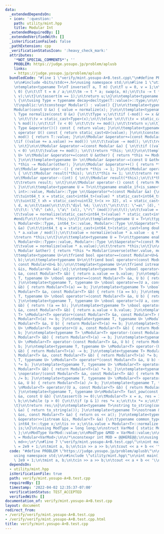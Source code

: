 ```yaml
---
data:
  _extendedDependsOn:
  - icon: ':question:'
    path: utility/mint.hpp
    title: Modular Int
  _extendedRequiredBy: []
  _extendedVerifiedWith: []
  _isVerificationFailed: false
  _pathExtension: cpp
  _verificationStatusIcon: ':heavy_check_mark:'
  attributes:
    '*NOT_SPECIAL_COMMENTS*': ''
    PROBLEM: https://judge.yosupo.jp/problem/aplusb
    links:
    - https://judge.yosupo.jp/problem/aplusb
  bundledCode: "#line 1 \"verify/mint.yosupo-A+B.test.cpp\"\n#define PROBLEM \"https://judge.yosupo.jp/problem/aplusb\"\
    \n\n#include <bits/stdc++.h>\nusing namespace std;\n\n#line 1 \"utility/mint.hpp\"\
    \ntemplate<typename T>\nT inverse(T a, T m) {\n\tT u = 0, v = 1;\n\twhile (a !=\
    \ 0) {\n\t\tT t = m / a;\n\t\tm -= t * a; swap(a, m);\n\t\tu -= t * v; swap(u,\
    \ v);\n\t}\n\tassert(m == 1);\n\treturn u;\n}\n\ntemplate<typename T>\nclass Modular\
    \ {\n\tusing Type = typename decay<decltype(T::value)>::type;\n\n\tType value;\n\
    \t\npublic:\n\tconstexpr Modular() : value() {}\n\n\ttemplate<typename U>\n\t\
    Modular(const U &x) { value = normalize(x); }\n\n\ttemplate<typename U>\n\tstatic\
    \ Type normalize(const U &x) {\n\t\tType v;\n\t\tif (-mod() <= x && x < mod())\
    \ \n\t\t\tv = static_cast<Type>(x);\n\t\telse \n\t\t\tv = static_cast<Type>(x\
    \ % mod());\n\t\tif (v < 0) \n\t\t\tv += mod();\n\t\treturn v;\n\t}\n\n\tconst\
    \ Type &operator()() const { return value; }\n\n\ttemplate<typename U>\n\texplicit\
    \ operator U() const { return static_cast<U>(value); }\n\n\tconstexpr static Type\
    \ mod() { return T::value; }\n\n\tModular &operator+=(const Modular &a) { \n\t\
    \tif ((value += a.value) >= mod()) \n\t\t\tvalue -= mod(); \n\t\treturn *this;\
    \ \n\t}\n\n\tModular &operator-=(const Modular &a) { \n\t\tif ((value -= a.value)\
    \ < 0) \n\t\t\tvalue += mod(); \n\t\treturn *this; \n\t}\n\n\ttemplate<typename\
    \ U> \n\tModular &operator+=(const U &other) { return *this += Modular(other);\
    \ }\n\n\ttemplate<typename U> \n\tModular &operator-=(const U &other) { return\
    \ *this -= Modular(other); }\n\n\tModular &operator++() { return *this += 1; }\n\
    \n\tModular &operator--() { return *this -= 1; }\n\n\tModular operator++(int)\
    \ { \n\t\tModular result(*this); \n\t\t*this += 1; \n\t\treturn result; \n\t}\n\
    \n\tModular operator--(int) { \n\t\tModular result(*this);\n\t\t*this -= 1; \n\
    \t\treturn result; \n\t}\n\n\tModular operator-() const { return Modular(-value);\
    \ }\n\t\n\ttemplate<typename U = T>\n\ttypename enable_if<is_same<typename Modular<U>::Type,\
    \ int>::value, Modular>::Type \n\t&operator*=(const Modular &a) {\n#ifdef _WIN32\n\
    \t\tuint64_t x = static_cast<int64_t>(value) * static_cast<int64_t>(a.value);\n\
    \t\tuint32_t xh = static_cast<uint32_t>(x >> 32), xl = static_cast<uint32_t>(x),\
    \ d, m;\n\t\tasm(\n\t\t\t\"divl %4; \\n\\t\"\n\t\t\t: \"=a\" (d), \"=d\" (m)\n\
    \t\t\t: \"d\" (xh), \"a\" (xl), \"r\" (mod())\n\t\t);\n\t\tvalue = m;\n#else\n\
    \t\tvalue = normalize(static_cast<int64_t>(value) * static_cast<int64_t>(a.value));\n\
    #endif\n\t\treturn *this;\n\t}\n\n\ttemplate<typename U = T>\n\ttypename enable_if<is_same<typename\
    \ Modular<U>::Type, int64_t>::value, Modular>::Type \n\t&operator*=(const Modular\
    \ &a) {\n\t\tint64_t q = static_cast<int64_t>(static_cast<long double>(value)\
    \ * a.value / mod());\n\t\tvalue = normalize(value * a.value - q * mod());\n\t\
    \treturn *this;\n\t}\n\n\ttemplate<typename U = T>\n\ttypename enable_if<!is_integral<typename\
    \ Modular<U>::Type>::value, Modular>::Type \n\t&operator*=(const Modular &a) {\n\
    \t\tvalue = normalize(value * a.value);\n\t\treturn *this;\n\t}\n\n\tModular &operator/=(const\
    \ Modular &other) { return *this *= Modular(inverse(other.value, mod())); }\n\n\
    \ttemplate<typename U>\n\tfriend bool operator==(const Modular<U>& a, const Modular<U>&\
    \ b);\n\n\ttemplate<typename U>\n\tfriend bool operator<(const Modular<U>& a,\
    \ const Modular<U>& b);\n\n\ttemplate<typename U>\n\tfriend istream &operator>>(istream\
    \ &is, Modular<U> &a);\n};\n\ntemplate<typename T> \nbool operator==(const Modular<T>\
    \ &a, const Modular<T> &b) { return a.value == b.value; }\n\ntemplate<typename\
    \ T, typename U> \nbool operator==(const Modular<T> &a, U b) { return a == Modular<T>(b);\
    \ }\n\ntemplate<typename T, typename U> \nbool operator==(U a, const Modular<T>\
    \ &b) { return Modular<T>(a) == b; }\n\ntemplate<typename T> \nbool operator!=(const\
    \ Modular<T> &a, const Modular<T> &b) { return !(a == b); }\n\ntemplate<typename\
    \ T, typename U> \nbool operator!=(const Modular<T> &a, U b) { return !(a == b);\
    \ }\n\ntemplate<typename T, typename U> \nbool operator!=(U a, const Modular<T>\
    \ &b) { return !(a == b); }\n\ntemplate<typename T> \nbool operator<(const Modular<T>\
    \ &a, const Modular<T> &b) { return a.value < b.value; }\n\ntemplate<typename\
    \ T> \nModular<T> operator+(const Modular<T> &a, const Modular<T> &b) { return\
    \ Modular<T>(a) += b; }\n\ntemplate<typename T, typename U> \nModular<T> operator+(const\
    \ Modular<T> &a, U b) { return Modular<T>(a) += b; }\n\ntemplate<typename T, typename\
    \ U> \nModular<T> operator+(U a, const Modular<T> &b) { return Modular<T>(a) +=\
    \ b; }\n\ntemplate<typename T> \nModular<T> operator-(const Modular<T> &a, const\
    \ Modular<T> &b) { return Modular<T>(a) -= b; }\n\ntemplate<typename T, typename\
    \ U> \nModular<T> operator-(const Modular<T> &a, U b) { return Modular<T>(a) -=\
    \ b; }\n\ntemplate<typename T, typename U> \nModular<T> operator-(U a, const Modular<T>\
    \ &b) { return Modular<T>(a) -= b; }\n\ntemplate<typename T> Modular<T> \noperator*(const\
    \ Modular<T> &a, const Modular<T> &b) { return Modular<T>(a) *= b; }\n\ntemplate<typename\
    \ T, typename U> \nModular<T> operator*(const Modular<T> &a, U b) { return Modular<T>(a)\
    \ *= b; }\n\ntemplate<typename T, typename U> \nModular<T> operator*(U a, const\
    \ Modular<T> &b) { return Modular<T>(a) *= b; }\n\ntemplate<typename T> Modular<T>\
    \ \noperator/(const Modular<T> &a, const Modular<T> &b) { return Modular<T>(a)\
    \ /= b; }\n\ntemplate<typename T, typename U> \nModular<T> operator/(const Modular<T>\
    \ &a, U b) { return Modular<T>(a) /= b; }\n\ntemplate<typename T, typename U>\
    \ \nModular<T> operator/(U a, const Modular<T> &b) { return Modular<T>(a) /= b;\
    \ }\n\ntemplate<typename T, typename U>\nModular<T> fast_pow(const Modular<T>\
    \ &a, const U &b) {\n\tassert(b >= 0);\n\tModular<T> x = a, res = 1;\n\tU p =\
    \ b;\n\twhile (p > 0) {\n\t\tif (p & 1) res *= x;\n\t\tx *= x;\n\t\tp >>= 1;\n\
    \t}\n\treturn res;\n}\n\ntemplate<typename T>\nstring to_string(const Modular<T>\
    \ &a) { return to_string(a()); }\n\ntemplate<typename T>\nostream &operator<<(ostream\
    \ &os, const Modular<T> &a) { return os << a(); }\n\ntemplate<typename T>\nistream\
    \ &operator>>(istream &is, Modular<T> &a) {\n\ttypename common_type<typename Modular<T>::Type,\
    \ int64_t>::type x;\n\tis >> x;\n\ta.value = Modular<T>::normalize(x);\n\treturn\
    \ is;\n}\n\nusing ModType = long long;\n\nstruct VarMod { static ModType value;\
    \ };\n\nModType VarMod::value;\n\nModType &MOD = VarMod::value;\n\nusing mint\
    \ = Modular<VarMod>;\n\n/*\nconstexpr int MOD = @@HERE@@;\n\nusing mint = Modular<integral_constant<decay<decltype(MOD)>::type,\
    \ md>>;\n*/\n#line 7 \"verify/mint.yosupo-A+B.test.cpp\"\n\nint main() {\n\tMOD\
    \ = 2e9 + 1;\n\tmint a, b;\n\tcin >> a >> b;\n\tcout << a + b << '\\n';\n}\n"
  code: "#define PROBLEM \"https://judge.yosupo.jp/problem/aplusb\"\n\n#include <bits/stdc++.h>\n\
    using namespace std;\n\n#include \"utility/mint.hpp\"\n\nint main() {\n\tMOD =\
    \ 2e9 + 1;\n\tmint a, b;\n\tcin >> a >> b;\n\tcout << a + b << '\\n';\n}"
  dependsOn:
  - utility/mint.hpp
  isVerificationFile: true
  path: verify/mint.yosupo-A+B.test.cpp
  requiredBy: []
  timestamp: '2022-04-02 12:35:37-07:00'
  verificationStatus: TEST_ACCEPTED
  verifiedWith: []
documentation_of: verify/mint.yosupo-A+B.test.cpp
layout: document
redirect_from:
- /verify/verify/mint.yosupo-A+B.test.cpp
- /verify/verify/mint.yosupo-A+B.test.cpp.html
title: verify/mint.yosupo-A+B.test.cpp
---
```

